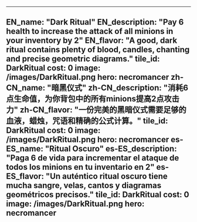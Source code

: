---

EN_name: "Dark Ritual"
EN_description: "Pay 6 health to increase the attack of all minions in your inventory by 2"
EN_flavor: "A good, dark ritual contains plenty of blood, candles, chanting and precise geometric diagrams."
tile_id: DarkRitual
cost: 0
image: /images/DarkRitual.png
hero: necromancer
zh-CN_name: "暗黑仪式"
zh-CN_description: "消耗6点生命值，为你背包中的所有minions提高2点攻击力"
zh-CN_flavor: "一份完美的黑暗仪式需要足够的血液，蜡烛，咒语和精确的公式计算。"
tile_id: DarkRitual
cost: 0
image: /images/DarkRitual.png
hero: necromancer
es-ES_name: "Ritual Oscuro"
es-ES_description: "Paga 6 de vida para incrementar el ataque de todos los minions en tu inventario en 2"
es-ES_flavor: "Un auténtico ritual oscuro tiene mucha sangre, velas, cantos y diagramas geométricos precisos."
tile_id: DarkRitual
cost: 0
image: /images/DarkRitual.png
hero: necromancer
---